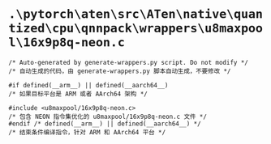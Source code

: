 # `.\pytorch\aten\src\ATen\native\quantized\cpu\qnnpack\wrappers\u8maxpool\16x9p8q-neon.c`

```
/* Auto-generated by generate-wrappers.py script. Do not modify */
/* 自动生成的代码，由 generate-wrappers.py 脚本自动生成，不要修改 */

#if defined(__arm__) || defined(__aarch64__)
/* 如果目标平台是 ARM 或者 AArch64 架构 */

#include <u8maxpool/16x9p8q-neon.c>
/* 包含 NEON 指令集优化的 u8maxpool/16x9p8q-neon.c 文件 */
#endif /* defined(__arm__) || defined(__aarch64__) */
/* 结束条件编译指令，针对 ARM 和 AArch64 平台 */
```